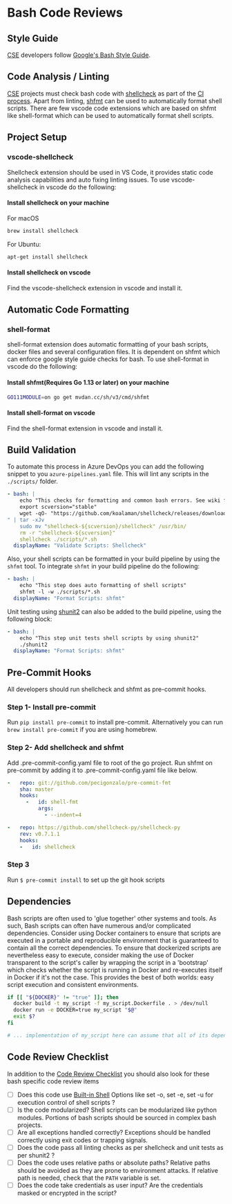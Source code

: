 # Bash Code Reviews

## Style Guide

[CSE](../../CSE.md) developers follow [Google's Bash Style Guide](https://google.github.io/styleguide/shell.xml).

## Code Analysis / Linting

[CSE](../../CSE.md) projects must check bash code with [shellcheck](https://github.com/koalaman/shellcheck) as part of the [CI process](../../continuous-integration/README.md).
Apart from linting, [shfmt](https://github.com/mvdan/sh) can be used to automatically format shell scripts. There are few vscode code extensions which are based on shfmt like shell-format which can be used to automatically format shell scripts.

## Project Setup

### vscode-shellcheck

Shellcheck extension should be used in VS Code, it provides static code analysis capabilities and auto fixing linting issues. To use vscode-shellcheck in vscode do the following:

#### Install shellcheck on your machine

For macOS

```bash
brew install shellcheck
```

For Ubuntu:

```bash
apt-get install shellcheck
```

#### Install shellcheck on vscode

Find the vscode-shellcheck extension in vscode and install it.

## Automatic Code Formatting

### shell-format

shell-format extension does automatic formatting of your bash scripts, docker files and several configuration files. It is dependent on shfmt which can enforce google style guide checks for bash.
To use shell-format in vscode do the following:

#### Install shfmt(Requires Go 1.13 or later) on your machine

```bash
GO111MODULE=on go get mvdan.cc/sh/v3/cmd/shfmt
```

#### Install shell-format on vscode

Find the shell-format extension in vscode and install it.

## Build Validation

To automate this process in Azure DevOps you can add the following snippet to you `azure-pipelines.yaml` file. This will lint any scripts in the `./scripts/` folder.

```yaml
- bash: |
    echo "This checks for formatting and common bash errors. See wiki for error details and ignore options: https://github.com/koalaman/shellcheck/wiki/SC1000"
    export scversion="stable"
    wget -qO- "https://github.com/koalaman/shellcheck/releases/download/${scversion}/shellcheck-${scversion}.linux.x86_64.tar.xz
" | tar -xJv
    sudo mv "shellcheck-${scversion}/shellcheck" /usr/bin/
    rm -r "shellcheck-${scversion}"
    shellcheck ./scripts/*.sh
  displayName: "Validate Scripts: Shellcheck"
```

Also, your shell scripts can be formatted in your build pipeline by using the `shfmt` tool. To integrate `shfmt` in your build pipeline do the following:

```yaml
- bash: |
    echo "This step does auto formatting of shell scripts"
    shfmt -l -w ./scripts/*.sh
  displayName: "Format Scripts: shfmt"
```

Unit testing using [shunit2](https://github.com/kward/shunit2) can also be added to the build pipeline, using the following block:

```yaml
- bash: |
    echo "This step unit tests shell scripts by using shunit2"
    ./shunit2
  displayName: "Format Scripts: shfmt"
```

## Pre-Commit Hooks

All developers should run shellcheck and shfmt as pre-commit hooks.

### Step 1- Install pre-commit

Run `pip install pre-commit` to install pre-commit.
Alternatively you can run `brew install pre-commit` if you are using homebrew.

### Step 2- Add shellcheck and shfmt

Add .pre-commit-config.yaml file to root of the go project. Run shfmt on pre-commit by adding it to .pre-commit-config.yaml file like below.

```yaml
-   repo: git://github.com/pecigonzalo/pre-commit-fmt
    sha: master
    hooks:
      -   id: shell-fmt
          args:
            - --indent=4
```

```yaml
-   repo: https://github.com/shellcheck-py/shellcheck-py
    rev: v0.7.1.1
    hooks:
    -   id: shellcheck
```

### Step 3

Run `$ pre-commit install` to set up the git hook scripts

## Dependencies

Bash scripts are often used to 'glue together' other systems and tools. As such, Bash scripts can often have numerous and/or complicated dependencies. Consider using Docker containers to ensure that scripts are executed in a portable and reproducible environment that is guaranteed to contain all the correct dependencies. To ensure that dockerized scripts are nevertheless easy to execute, consider making the use of Docker transparent to the script's caller by wrapping the script in a 'bootstrap' which checks whether the script is running in Docker and re-executes itself in Docker if it's not the case. This provides the best of both worlds: easy script execution and consistent environments.

```bash
if [[ "${DOCKER}" != "true" ]]; then
  docker build -t my_script -f my_script.Dockerfile . > /dev/null
  docker run -e DOCKER=true my_script "$@"
  exit $?
fi

# ... implementation of my_script here can assume that all of its dependencies exist since it's always running in Docker ...
```

## Code Review Checklist

In addition to the [Code Review Checklist](../process-guidance/reviewer-guidance.md) you should also look for these bash specific code review items

* [ ] Does this code use [Built-in Shell](https://www.gnu.org/software/bash/manual/html_node/The-Set-Builtin.html) Options like set -o, set -e, set -u for execution control of shell scripts ?
* [ ] Is the code modularized? Shell scripts can be modularized like python modules. Portions of bash scripts should be sourced in complex bash projects.
* [ ] Are all exceptions handled correctly? Exceptions should be handled correctly using exit codes or trapping signals.
* [ ] Does the code pass all linting checks as per shellcheck and unit tests as per shunit2 ?
* [ ] Does the code uses relative paths or absolute paths? Relative paths should be avoided as they are prone to environment attacks. If relative path is needed, check that the ```PATH``` variable is set.
* [ ] Does the code take credentials as user input? Are the credentials masked or encrypted in the script?
